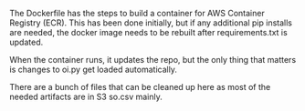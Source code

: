
The Dockerfile has the steps to build a container for AWS Container Registry (ECR). This has been done initially, but if any additional pip installs are needed, the docker image needs to be rebuilt after requirements.txt is updated.

When the container runs, it updates the repo, but the only thing that matters is changes to oi.py get loaded automatically.

There are a bunch of files that can be cleaned up here as most of the needed artifacts are in S3 so.csv mainly.

